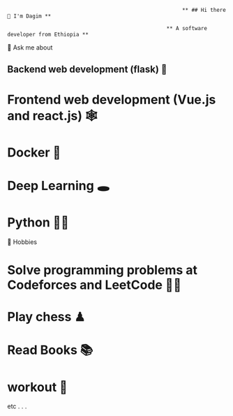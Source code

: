                                                             ** ## Hi there 👋 I'm Dagim **

                                                       ** A software developer from Ethiopia **
💬 Ask me about

## Backend web development (flask) 📢
# Frontend web development (Vue.js and react.js) 🕸
# Docker 🐬
# Deep Learning 🕳
# Python 🐍🐍

📅 Hobbies
# Solve programming problems at Codeforces and LeetCode 👨‍💻
# Play chess ♟
# Read Books 📚
# workout 💪
etc . . .

